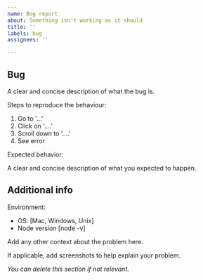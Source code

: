 ```yaml
---
name: Bug report
about: Something isn't working as it should
title: ''
labels: bug
assignees: ''

---
```


## Bug

A clear and concise description of what the bug is.

Steps to reproduce the behaviour:

1. Go to '...'
2. Click on '....'
3. Scroll down to '....'
4. See error

Expected behavior:

A clear and concise description of what you expected to happen.

## Additional info

Environment:
 - OS: [Mac, Windows, Unix]
 - Node version [node -v]

Add any other context about the problem here.

If applicable, add screenshots to help explain your problem.

_You can delete this section if not relevant._
